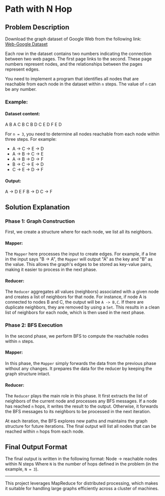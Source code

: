 # Path with N Hop

## Problem Description

Download the graph dataset of Google Web from the following link:  
[Web-Google Dataset](http://snap.stanford.edu/data/web-Google.html)

Each row in the dataset contains two numbers indicating the connection between two web pages. The first page links to the second. These page numbers represent nodes, and the relationships between the pages represent edges.

You need to implement a program that identifies all nodes that are reachable from each node in the dataset within `n` steps. The value of `n` can be any number.

### Example:  
#### Dataset content:
A B
A C
B C
B D
C E
D F
E D

For `n = 3`, you need to determine all nodes reachable from each node within three steps. For example:

- A -> C -> E -> D
- A -> B -> C -> E
- A -> B -> D -> F
- B -> C -> E -> D
- C -> E -> D -> F

#### Output:
A -> D E F
B -> D
C -> F



## Solution Explanation

### **Phase 1: Graph Construction**

First, we create a structure where for each node, we list all its neighbors.

#### Mapper:
The `Mapper` here processes the input to create edges. For example, if a line in the input says "B -> A", the `Mapper` will output "A" as the key and "B" as the value. This allows the graph's edges to be stored as key-value pairs, making it easier to process in the next phase.

#### Reducer:
The `Reducer` aggregates all values (neighbors) associated with a given node and creates a list of neighbors for that node. For instance, if node A is connected to nodes B and C, the output will be `A -> B,C`. If there are duplicate neighbors, they are removed by using a `Set`. This results in a clean list of neighbors for each node, which is then used in the next phase.

### **Phase 2: BFS Execution**

In the second phase, we perform BFS to compute the reachable nodes within `n` steps.

#### Mapper:
In this phase, the `Mapper` simply forwards the data from the previous phase without any changes. It prepares the data for the reducer by keeping the graph structure intact.

#### Reducer:
The `Reducer` plays the main role in this phase. It first extracts the list of neighbors of the current node and processes any BFS messages. If a node has reached `n` hops, it writes the result to the output. Otherwise, it forwards the BFS messages to its neighbors to be processed in the next iteration.

At each iteration, the BFS explores new paths and maintains the graph structure for future iterations. The final output will list all nodes that can be reached within `n` hops from each node.

## Final Output Format

The final output is written in the following format:
Node -> reachable nodes within N steps
Where `N` is the number of hops defined in the problem (in the example, `N = 3`).

---

This project leverages MapReduce for distributed processing, which makes it suitable for handling large graphs efficiently across a cluster of machines.

